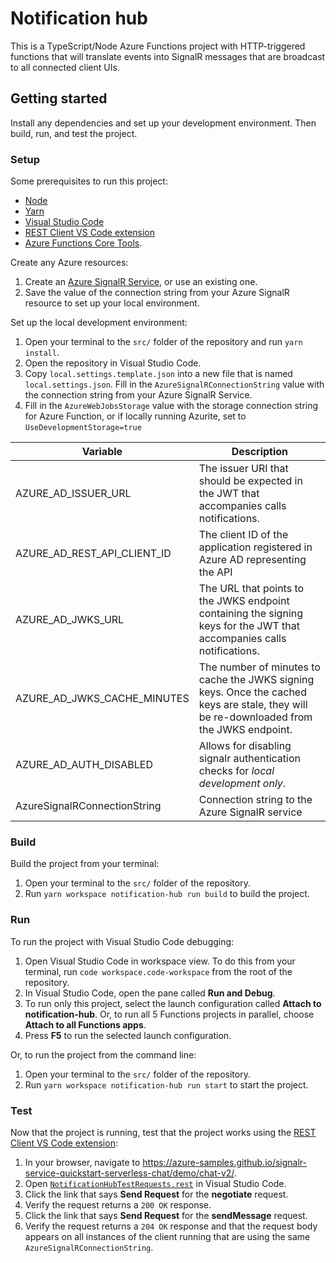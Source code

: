 # Notification hub

This is a TypeScript/Node Azure Functions project with HTTP-triggered functions that will translate events into SignalR
messages that are broadcast to all connected client UIs.

## Getting started

Install any dependencies and set up your development environment. Then build, run, and test the project.

### Setup

Some prerequisites to run this project:

- [Node](https://nodejs.org/en/download/)
- [Yarn](https://classic.yarnpkg.com/en/docs/install)
- [Visual Studio Code](https://code.visualstudio.com/download)
- [REST Client VS Code extension](https://marketplace.visualstudio.com/items?itemName=humao.rest-client)
- [Azure Functions Core
  Tools](https://docs.microsoft.com/en-us/azure/azure-functions/functions-run-local#install-the-azure-functions-core-tools).

Create any Azure resources:

1. Create an [Azure SignalR
   Service](https://docs.microsoft.com/en-us/azure/azure-signalr/signalr-quickstart-azure-functions-javascript#create-an-azure-signalr-service-instance),
   or use an existing one.
1. Save the value of the connection string from your Azure SignalR resource to set up your local environment.

Set up the local development environment:

1. Open your terminal to the `src/` folder of the repository and run `yarn install`.
1. Open the repository in Visual Studio Code.
1. Copy `local.settings.template.json` into a new file that is named `local.settings.json`. Fill in the
   `AzureSignalRConnectionString` value with the connection string from your Azure SignalR Service.
1. Fill in the `AzureWebJobsStorage` value with the storage connection string for Azure Function, or if locally running
   Azurite, set to `UseDevelopmentStorage=true`

| Variable                     | Description                                                                                                                              |
| ---------------------------- | ---------------------------------------------------------------------------------------------------------------------------------------- |
| AZURE_AD_ISSUER_URL          | The issuer URI that should be expected in the JWT that accompanies calls notifications.                                                  |
| AZURE_AD_REST_API_CLIENT_ID  | The client ID of the application registered in Azure AD representing the API                                                             |
| AZURE_AD_JWKS_URL            | The URL that points to the JWKS endpoint containing the signing keys for the JWT that accompanies calls notifications.                   |
| AZURE_AD_JWKS_CACHE_MINUTES  | The number of minutes to cache the JWKS signing keys. Once the cached keys are stale, they will be re-downloaded from the JWKS endpoint. |
| AZURE_AD_AUTH_DISABLED       | Allows for disabling signalr authentication checks for _local development only_.                                                         |
| AzureSignalRConnectionString | Connection string to the Azure SignalR service                                                                                           |

### Build

Build the project from your terminal:

1. Open your terminal to the `src/` folder of the repository.
1. Run `yarn workspace notification-hub run build` to build the project.

### Run

To run the project with Visual Studio Code debugging:

1. Open Visual Studio Code in workspace view. To do this from your terminal, run `code workspace.code-workspace` from
   the root of the repository.
1. In Visual Studio Code, open the pane called **Run and Debug**.
1. To run only this project, select the launch configuration called **Attach to notification-hub**. Or, to run all 5
   Functions projects in parallel, choose **Attach to all Functions apps**.
1. Press **F5** to run the selected launch configuration.

Or, to run the project from the command line:

1. Open your terminal to the `src/` folder of the repository.
1. Run `yarn workspace notification-hub run start` to start the project.

### Test

Now that the project is running, test that the project works using the [REST Client VS Code
extension](https://marketplace.visualstudio.com/items?itemName=humao.rest-client):

1. In your browser, navigate to
   <https://azure-samples.github.io/signalr-service-quickstart-serverless-chat/demo/chat-v2/>.
1. Open [`NotificationHubTestRequests.rest`](NotificationHubTestRequests.rest) in Visual Studio Code.
1. Click the link that says **Send Request** for the **negotiate** request.
1. Verify the request returns a `200 OK` response.
1. Click the link that says **Send Request** for the **sendMessage** request.
1. Verify the request returns a `204 OK` response and that the request body appears on all instances of the client
   running that are using the same `AzureSignalRConnectionString`.
